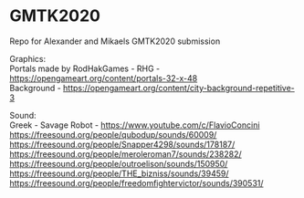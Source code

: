 # GMTK2020
Repo for Alexander and Mikaels GMTK2020 submission

Graphics:  
Portals made by RodHakGames - RHG - https://opengameart.org/content/portals-32-x-48  
Background - https://opengameart.org/content/city-background-repetitive-3

Sound:  
Greek - Savage Robot - https://www.youtube.com/c/FlavioConcini  
https://freesound.org/people/qubodup/sounds/60009/  
https://freesound.org/people/Snapper4298/sounds/178187/  
https://freesound.org/people/meroleroman7/sounds/238282/  
https://freesound.org/people/outroelison/sounds/150950/  
https://freesound.org/people/THE_bizniss/sounds/39459/  
https://freesound.org/people/freedomfightervictor/sounds/390531/  
